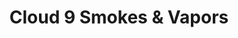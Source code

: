 ---
title: "Cloud 9 Smokes & Vapors"
url: /buffalo/cloud-9-smokes-and-vapors-hertel-avenue/
shop: e-cigarette
---